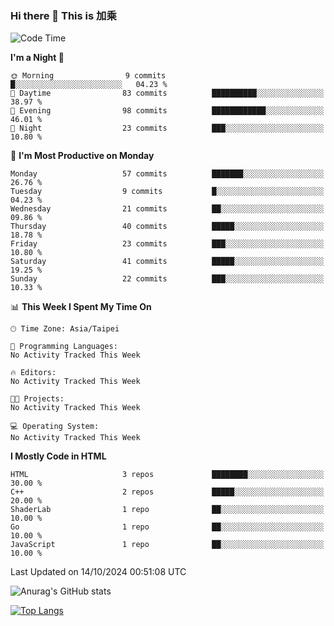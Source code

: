 ### Hi there 👋 This is 加乘 



<!--START_SECTION:waka-->
![Code Time](http://img.shields.io/badge/Code%20Time-68%20hrs%2045%20mins-blue)

**I'm a Night 🦉** 

```text
🌞 Morning                9 commits           █░░░░░░░░░░░░░░░░░░░░░░░░   04.23 % 
🌆 Daytime                83 commits          ██████████░░░░░░░░░░░░░░░   38.97 % 
🌃 Evening                98 commits          ████████████░░░░░░░░░░░░░   46.01 % 
🌙 Night                  23 commits          ███░░░░░░░░░░░░░░░░░░░░░░   10.80 % 
```
📅 **I'm Most Productive on Monday** 

```text
Monday                   57 commits          ███████░░░░░░░░░░░░░░░░░░   26.76 % 
Tuesday                  9 commits           █░░░░░░░░░░░░░░░░░░░░░░░░   04.23 % 
Wednesday                21 commits          ██░░░░░░░░░░░░░░░░░░░░░░░   09.86 % 
Thursday                 40 commits          █████░░░░░░░░░░░░░░░░░░░░   18.78 % 
Friday                   23 commits          ███░░░░░░░░░░░░░░░░░░░░░░   10.80 % 
Saturday                 41 commits          █████░░░░░░░░░░░░░░░░░░░░   19.25 % 
Sunday                   22 commits          ███░░░░░░░░░░░░░░░░░░░░░░   10.33 % 
```


📊 **This Week I Spent My Time On** 

```text
🕑︎ Time Zone: Asia/Taipei

💬 Programming Languages: 
No Activity Tracked This Week

🔥 Editors: 
No Activity Tracked This Week

🐱‍💻 Projects: 
No Activity Tracked This Week

💻 Operating System: 
No Activity Tracked This Week
```

**I Mostly Code in HTML** 

```text
HTML                     3 repos             ████████░░░░░░░░░░░░░░░░░   30.00 % 
C++                      2 repos             █████░░░░░░░░░░░░░░░░░░░░   20.00 % 
ShaderLab                1 repo              ██░░░░░░░░░░░░░░░░░░░░░░░   10.00 % 
Go                       1 repo              ██░░░░░░░░░░░░░░░░░░░░░░░   10.00 % 
JavaScript               1 repo              ██░░░░░░░░░░░░░░░░░░░░░░░   10.00 % 
```




 Last Updated on 14/10/2024 00:51:08 UTC
<!--END_SECTION:waka-->


![Anurag's GitHub stats](https://github-readme-stats.vercel.app/api?username=40436michael&show_icons=true)

[![Top Langs](https://github-readme-stats.vercel.app/api/top-langs/?username=40436michael&layout=compact)](https://github.com/anuraghazra/github-readme-stats)



<!--
**40436michael/40436michael** is a ✨ _special_ ✨ repository because its `README.md` (this file) appears on your GitHub profile.

Here are some ideas to get you started:

- 🔭 I’m currently working on ...
- 🌱 I’m currently learning ...
- 👯 I’m looking to collaborate on ...
- 🤔 I’m looking for help with ...
- 💬 Ask me about ...
- 📫 How to reach me: ...
- 😄 Pronouns: ...
- ⚡ Fun fact: ...
-->
